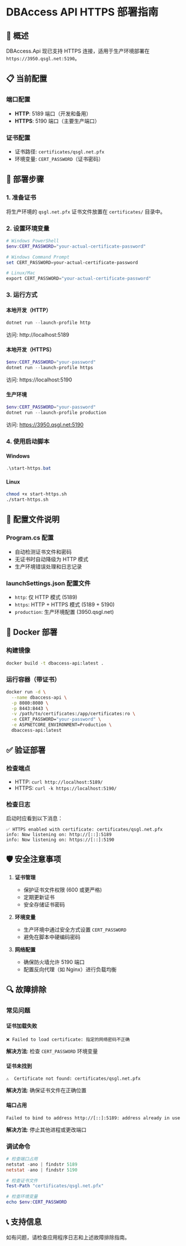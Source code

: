 # DBAccess API HTTPS 部署指南

## 🎯 概述
DBAccess.Api 现已支持 HTTPS 连接，适用于生产环境部署在 `https://3950.qsgl.net:5190`。

## 📋 当前配置

### 端口配置
- **HTTP**: 5189 端口（开发和备用）
- **HTTPS**: 5190 端口（主要生产端口）

### 证书配置
- 证书路径: `certificates/qsgl.net.pfx`
- 环境变量: `CERT_PASSWORD`（证书密码）

## 🚀 部署步骤

### 1. 准备证书
将生产环境的 `qsgl.net.pfx` 证书文件放置在 `certificates/` 目录中。

### 2. 设置环境变量
```powershell
# Windows PowerShell
$env:CERT_PASSWORD="your-actual-certificate-password"

# Windows Command Prompt
set CERT_PASSWORD=your-actual-certificate-password

# Linux/Mac
export CERT_PASSWORD="your-actual-certificate-password"
```

### 3. 运行方式

#### 本地开发（HTTP）
```powershell
dotnet run --launch-profile http
```
访问: http://localhost:5189

#### 本地开发（HTTPS）
```powershell
$env:CERT_PASSWORD="your-password"
dotnet run --launch-profile https
```
访问: https://localhost:5190

#### 生产环境
```powershell
$env:CERT_PASSWORD="your-password"
dotnet run --launch-profile production
```
访问: https://3950.qsgl.net:5190

### 4. 使用启动脚本

#### Windows
```powershell
.\start-https.bat
```

#### Linux
```bash
chmod +x start-https.sh
./start-https.sh
```

## 🔧 配置文件说明

### Program.cs 配置
- 自动检测证书文件和密码
- 无证书时自动降级为 HTTP 模式
- 生产环境错误处理和日志记录

### launchSettings.json 配置文件
- `http`: 仅 HTTP 模式 (5189)
- `https`: HTTP + HTTPS 模式 (5189 + 5190)
- `production`: 生产环境配置 (3950.qsgl.net)

## 🐳 Docker 部署

### 构建镜像
```bash
docker build -t dbaccess-api:latest .
```

### 运行容器（带证书）
```bash
docker run -d \
  --name dbaccess-api \
  -p 8080:8080 \
  -p 8443:8443 \
  -v /path/to/certificates:/app/certificates:ro \
  -e CERT_PASSWORD="your-password" \
  -e ASPNETCORE_ENVIRONMENT=Production \
  dbaccess-api:latest
```

## ✅ 验证部署

### 检查端点
- HTTP: `curl http://localhost:5189/`
- HTTPS: `curl -k https://localhost:5190/`

### 检查日志
启动时应看到以下消息：
```
✅ HTTPS enabled with certificate: certificates/qsgl.net.pfx
info: Now listening on: http://[::]:5189
info: Now listening on: https://[::]:5190
```

## 🛡️ 安全注意事项

1. **证书管理**
   - 保护证书文件权限 (600 或更严格)
   - 定期更新证书
   - 安全存储证书密码

2. **环境变量**
   - 生产环境中通过安全方式设置 `CERT_PASSWORD`
   - 避免在脚本中硬编码密码

3. **网络配置**
   - 确保防火墙允许 5190 端口
   - 配置反向代理（如 Nginx）进行负载均衡

## 🔍 故障排除

### 常见问题

#### 证书加载失败
```
❌ Failed to load certificate: 指定的网络密码不正确
```
**解决方法**: 检查 `CERT_PASSWORD` 环境变量

#### 证书未找到
```
⚠️  Certificate not found: certificates/qsgl.net.pfx
```
**解决方法**: 确保证书文件在正确位置

#### 端口占用
```
Failed to bind to address http://[::]:5189: address already in use
```
**解决方法**: 停止其他进程或更改端口

### 调试命令
```powershell
# 检查端口占用
netstat -ano | findstr 5189
netstat -ano | findstr 5190

# 检查证书文件
Test-Path "certificates/qsgl.net.pfx"

# 检查环境变量
echo $env:CERT_PASSWORD
```

## 📞 支持信息
如有问题，请检查应用程序日志和上述故障排除指南。